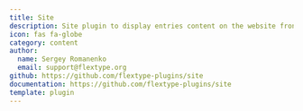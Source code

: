 ```yaml
---
title: Site
description: Site plugin to display entries content on the website frontend.
icon: fas fa-globe
category: content
author:
  name: Sergey Romanenko
  email: support@flextype.org
github: https://github.com/flextype-plugins/site
documentation: https://github.com/flextype-plugins/site
template: plugin
---
```

